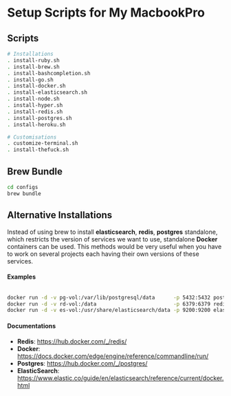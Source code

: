 # Setup Scripts for My MacbookPro

## Scripts

```bash
# Installations
. install-ruby.sh
. install-brew.sh
. install-bashcompletion.sh
. install-go.sh
. install-docker.sh
. install-elasticsearch.sh
. install-node.sh
. install-hyper.sh
. install-redis.sh
. install-postgres.sh
. install-heroku.sh

# Customisations
. customize-terminal.sh
. install-thefuck.sh
```

## Brew Bundle

```bash
cd configs
brew bundle
```

## Alternative Installations

Instead of using brew to install **elasticsearch**, **redis**, **postgres** standalone, which restricts the version of services we want to use, standalone **Docker** containers can be used. This methods would be very useful when you have to work on several projects each having their own versions of these services.

#### Examples 

```bash

docker run -d -v pg-vol:/var/lib/postgresql/data      -p 5432:5432 postgres:latest                # Postgres
docker run -d -v rd-vol:/data                         -p 6379:6379 redis:latest --append-only yes # Redis
docker run -d -v es-vol:/usr/share/elasticsearch/data -p 9200:9200 elasticsearch:latest           # ElasticSearch

```

#### Documentations
- **Redis**: https://hub.docker.com/_/redis/
- **Docker**: https://docs.docker.com/edge/engine/reference/commandline/run/
- **Postgres**: https://hub.docker.com/_/postgres/
- **ElasticSearch**: https://www.elastic.co/guide/en/elasticsearch/reference/current/docker.html
